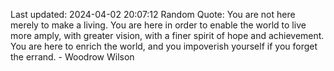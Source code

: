 Last updated: 2024-04-02 20:07:12
Random Quote: You are not here merely to make a living. You are here in order to enable the world to live more amply, with greater vision, with a finer spirit of hope and achievement. You are here to enrich the world, and you impoverish yourself if you forget the errand. - Woodrow Wilson